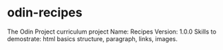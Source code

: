 # odin-recipes
The Odin Project curriculum project
Name: Recipes
Version: 1.0.0
Skills to demostrate: html basics structure, paragraph, links, images.